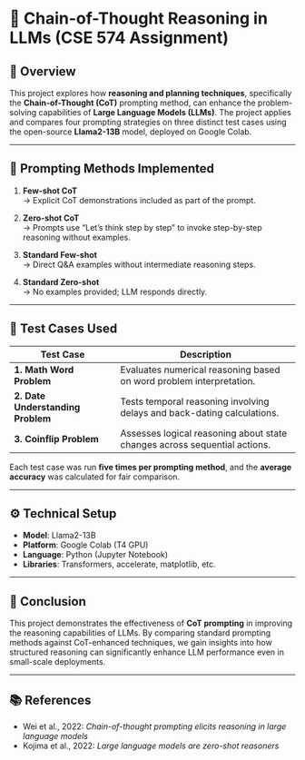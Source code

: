 
# 🧠 Chain-of-Thought Reasoning in LLMs (CSE 574 Assignment)

## 📘 Overview

This project explores how **reasoning and planning techniques**, specifically the **Chain-of-Thought (CoT)** prompting method, can enhance the problem-solving capabilities of **Large Language Models (LLMs)**. The project applies and compares four prompting strategies on three distinct test cases using the open-source **Llama2-13B** model, deployed on Google Colab.

---

## 🚀 Prompting Methods Implemented

1. **Few-shot CoT**  
   → Explicit CoT demonstrations included as part of the prompt.

2. **Zero-shot CoT**  
   → Prompts use “Let’s think step by step” to invoke step-by-step reasoning without examples.

3. **Standard Few-shot**  
   → Direct Q&A examples without intermediate reasoning steps.

4. **Standard Zero-shot**  
   → No examples provided; LLM responds directly.

---

## 🧪 Test Cases Used

| Test Case                        | Description                                                                 |
|----------------------------------|-----------------------------------------------------------------------------|
| **1. Math Word Problem**         | Evaluates numerical reasoning based on word problem interpretation.         |
| **2. Date Understanding Problem**| Tests temporal reasoning involving delays and back-dating calculations.     |
| **3. Coinflip Problem**          | Assesses logical reasoning about state changes across sequential actions.   |

Each test case was run **five times per prompting method**, and the **average accuracy** was calculated for fair comparison.

---

## ⚙️ Technical Setup

- **Model**: Llama2-13B
- **Platform**: Google Colab (T4 GPU)
- **Language**: Python (Jupyter Notebook)
- **Libraries**: Transformers, accelerate, matplotlib, etc.

---
## 📌 Conclusion

This project demonstrates the effectiveness of **CoT prompting** in improving the reasoning capabilities of LLMs. By comparing standard prompting methods against CoT-enhanced techniques, we gain insights into how structured reasoning can significantly enhance LLM performance even in small-scale deployments.

---

## 📚 References

- Wei et al., 2022: *Chain-of-thought prompting elicits reasoning in large language models*
- Kojima et al., 2022: *Large language models are zero-shot reasoners*
